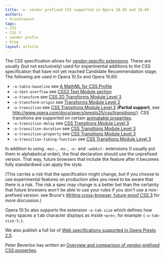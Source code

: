 ```yaml
---
title: -o- vendor prefixed CSS supported in Opera 10.50 and 10.60
authors:
- brucelawson
tags:
- CSS
- CSS 3
- vendor prefix
- blog
layout: article
---
```

<p>The CSS specification allows for <a href="http://www.w3.org/TR/CSS2/syndata.html#vendor-keywords">vendor-specific extensions</a>. These are usually (but not exclusively) used for experimental additions to the CSS specification that have not yet reached Candidate Recommendation stage. The following are used in Opera 10.5x and Opera 10.60:</p>

<ul>
  <li><code>-o-table-baseline</code> see <a href="http://www.w3.org/TR/mathml-for-css/">A MathML for CSS Profile</a></li>
  <li><code>-o-text-overflow</code> see <a href="http://dev.w3.org/csswg/css3-text/#text-overflow">CSS3 Text Module section</a> </li>
  <li><code>-o-transform</code> see <a href="http://www.w3.org/TR/2009/WD-css3-2d-transforms-20090320/">CSS 2D Transforms Module Level 3</a> </li>
  <li><code>-o-transform-origin</code> see <a href="http://www.opera.com/docs/specs/presto25/css/transforms/">Transforms Module Level 3</a> </li>
  <li><code>-o-transition</code> see <a href="http://www.w3.org/TR/css3-transitions/">CSS Transitions Module Level 3</a> (<strong>Partial support</strong>, see <a href="http://www.opera.com/docs/specs/presto25/css/transitions/">http://www.opera.com/docs/specs/presto25/css/transitions/</a>). CSS transitions are supported on certain <a href="http://www.opera.com/docs/specs/presto25/css/transitions/#anima" target="_blank">animatable properties</a>.</li>
  <li><code>-o-transition-delay</code> see <a href="http://www.w3.org/TR/css3-transitions/">CSS Transitions Module Level 3</a> </li>
  <li><code>-o-transition-duration</code> see <a href="http://www.w3.org/TR/css3-transitions/">CSS Transitions Module Level 3</a></li>
  <li><code>-o-transition-property</code> see <a href="http://www.w3.org/TR/css3-transitions/">CSS Transitions Module Level 3</a></li>
  <li><code>-o-transition-timing-function</code> see <a href="http://www.w3.org/TR/css3-transitions/">CSS Transitions Module Level 3</a></li>
</ul>

<p>In addition to using <code>-moz-</code>,  <code>-ms-</code>, <code>-o-</code> and <code>-webkit-</code> extensions (I usually put them in alphabetical order), the final declaration should use the unprefixed version. That way, future browsers that include the feature after it becomes fully standardised can apply the style.</p><p>(This carries a risk that the specification might change, but if you choose to use experimental features on production sites you need to be aware that there is a risk. The risk a spec may change is a better bet than the certainty that future browsers won&#39;t be able to use your rules if you <em>don&#39;t</em> use a non-prefixed version: see Bruce&#39;s <a href="http://www.brucelawson.co.uk/2010/cross-browser-future-proof-css-3/">Writing cross-browser, future-proof CSS 3</a> for more discussion.)</p>
<p>Opera 10.5x also supports the extension <code>-o-tab-size</code> which defines how many spaces a <kbd>tab</kbd> character displays as inside <code>&lt;pre&gt;</code>, for example <code>{-o-tab-size:3;}</code>.</p>
<p>We also publish a full list of <a href="http://www.opera.com/docs/specs/presto25/">Web specifications supported in Opera Presto 2.5</a>.

<p>Peter Beverloo has written an <a href="http://peter.sh/examples/?/css/vendor-prefix.html">Overview and comparison of vendor-prefixed CSS properties</a>.</p></p>
